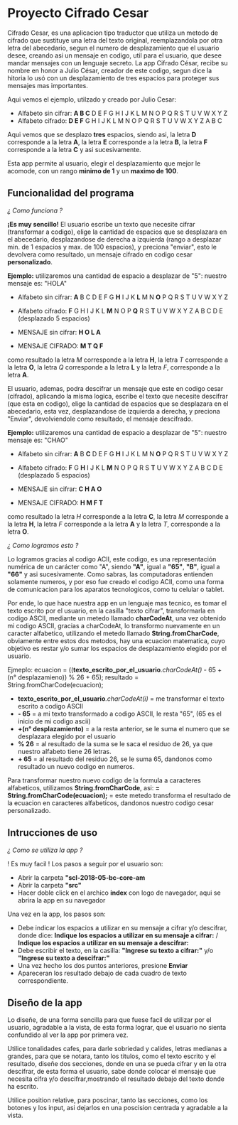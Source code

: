 # Proyecto Cifrado Cesar

Cifrado Cesar, es una aplicacion tipo traductor que utiliza un metodo de cifrado que sustituye una letra del texto original, reemplazandola por otra letra del abecedario, segun el numero de desplazamiento que el usuario desee, creando asi un mensaje en codigo, util para el usuario, que desee mandar mensajes con un lenguaje secreto.
La app Cifrado César, recibe su nombre en honor a Julio César, creador de este codigo, segun dice la hitoria lo usó con un desplazamiento de tres espacios para proteger sus mensajes mas importantes.

Aqui vemos el ejemplo, utilzado  y creado por Julio Cesar:

* Alfabeto sin cifrar: **A B C** D E F G H I J K L M N O P Q R S T U V W X Y Z
* Alfabeto cifrado:    **D E F** G H I J K L M N O P Q R S T U V W X Y Z A B C

Aqui vemos que se desplazo **tres** espacios, siendo asi, la letra **D** corresponde a la letra **A**, la letra **E** corresponde a la letra **B**, la letra **F** corresponde a la letra **C** y asi sucesivamente.

Esta app permite al usuario, elegir el desplazamiento que mejor le acomode, con un rango **minimo de 1** y un **maximo de 100**.

## Funcionalidad del programa

_¿ Como funciona ?_

**¡Es muy sencillo!**
El usuario escribe un texto que necesite cifrar (transformar a codigo), elige la cantidad de espacios que se desplazara en el abecedario, desplazandose de derecha a izquierda (rango a desplazar min. de 1 espacios y max. de 100 espacios), y preciona "enviar", esto le devolvera como resultado, un mensaje cifrado en codigo cesar **personalizado**.

**Ejemplo:** utilizaremos una cantidad de espacio a desplazar de "5": nuestro mensaje es: "HOLA"

* Alfabeto sin cifrar: **A** B C D E F G **H** I J K **L** M N **O** P Q R S T U V W X Y Z
* Alfabeto cifrado:    **F** G H I J K L **M** N O P **Q** R S **T** U V W X Y Z A B C D E (desplazado 5 espacios)

* MENSAJE sin cifrar: **H O L A** 
* MENSAJE CIFRADO:    **M T Q F**


como resultado la letra *M* corresponde a la letra **H**, la letra *T* corresponde a la letra **O**, la letra *Q* corresponde a la letra **L** y la letra *F*, corresponde a la letra **A**.

El usuario, ademas, podra descifrar un mensaje que este en codigo cesar (cifrado), aplicando la misma logica, escribe el texto que necesite descifrar (que esta en codigo), elige la cantidad de espacios que se desplazara en el abecedario, esta vez, desplazandose de izquierda a derecha, y preciona "Enviar", devolviendole como resultado, el mensaje descifrado.

**Ejemplo:** utilizaremos una cantidad de espacio a desplazar de "5": nuestro mensaje es: "CHAO"

* Alfabeto sin cifrar: **A** B **C** D E F G **H** I J K L M N **O** P Q R S T U V W X Y Z
* Alfabeto cifrado:    **F** G **H** I J K L **M** N O P Q R S **T** U V W X Y Z A B C D E (desplazado 5 espacios)

* MENSAJE sin cifrar: **C H A O** 
* MENSAJE CIFRADO:    **H M F T**


como resultado la letra *H* corresponde a la letra **C**, la letra *M* corresponde a la letra **H**, la letra *F* corresponde a la letra **A** y la letra *T*, corresponde a la letra **O**.

_¿ Como logramos esto ?_

Lo logramos gracias al codigo ACII, este codigo, es una representación numérica de un carácter como "A", siendo __"A"__, igual a __"65"__, __"B"__, igual a __"66"__ y asi sucesivamente.
Como sabras, las computadoras entienden solamente numeros, y por eso fue creado el codigo ACII, como una forma de comunicacion para los aparatos tecnologicos, como tu celular o tablet.

Por ende, lo que hace nuestra app en un lenguaje mas tecnico, es tomar el texto escrito por el usuario, en la casilla "texto cifrar", transformarla en codigo ASCII, mediante un metedo llamado **charCodeAt**, una vez obtenido mi codigo ASCII, gracias a charCodeAt, lo transformo nuevamente en un caracter alfabetico, utilizando el metedo llamado **String.fromCharCode**, obviamente entre estos dos metodos, hay una ecuacion matematica, cuyo objetivo es restar y/o sumar los espacios de desplazamiento elegido por el usuario.

Ejmeplo:
ecuacion = ((**texto_escrito_por_el_usuario**_.charCodeAt()_ - 65 + (n° desplazamieno)) % 26 + 65);
resultado = String.fromCharCode(ecuacion);

 * **texto_escrito_por_el_usuario**_.charCodeAt(i)_ = me transformar el texto escrito a codigo ASCII
 * __- 65__ = a mi texto transformado a codigo ASCII, le resta "65", (65 es el inicio de mi codigo ascii)
 * __+(n° desplazamiento)__ = a la resta anterior, se le suma el numero que se desplazara elegido por el usuario
 * __% 26__ = al resultado de la suma se le saca el residuo de 26, ya que nuestro alfabeto tiene 26 letras.
 * __+ 65__ = al resultado del residuo 26, se le suma 65, dandonos como resultado un nuevo codigo en numeros.

Para transformar nuestro nuevo codigo de la formula a caracteres alfabeticos, utilizamos **String.fromCharCode**, asi:
__= String.fromCharCode(ecuacion);__ = este metedo transforma el resultado de la ecuacion en caracteres alfabeticos, dandonos nuestro codigo cesar personalizado.

## Intrucciones de uso

_¿ Como se utiliza la app ?_

! Es muy facil !
Los pasos a seguir por el usuario son:
* Abrir la carpeta __"scl-2018-05-bc-core-am__
* Abrir la carpeta __"src"__
* Hacer doble click en el archico __index__ con logo de navegador, aqui se abrira la app en su navegador

Una vez en la app, los pasos son:
* Debe indicar los espacios a utilizar en su mensaje a cifrar y/o descifrar, donde dice: __Indique los espacios a utilizar en su   mensaje a cifrar:__ / __Indique los espacios a utilizar en su mensaje a descifrar:__
* Debe escribir el texto, en la casilla:  __"Ingrese su texto a cifrar:"__ y/o __"Ingrese su texto a descifrar:"__
* Una vez hecho los dos puntos anteriores, presione **Enviar**
* Apareceran los resultado debajo de cada cuadro de texto correspondiente.

## Diseño de la app

Lo diseñe, de una forma sencilla para que fuese facil de utilizar por el usuario, agradable a la vista, de esta forma lograr, que el usuario no sienta confundido al ver la app por primera vez.

Utilice tonalidades cafes, para darle sobriedad y calides, letras medianas a grandes, para que se notara, tanto los titulos, como el texto escrito y el resultado, diseñe dos secciones, donde en una se pueda cifrar y en la otra descifrar, de esta forma el usuario, sabe donde colocar el mensaje que necesita cifra y/o descifrar,mostrando el resultado debajo del texto donde ha escrito.

Utilice position relative, para poscinar, tanto las secciones, como los botones y los input, asi dejarlos en una poscision centrada y agradable a la vista.



